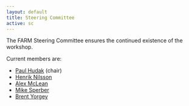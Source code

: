 ```yaml
---
layout: default
title: Steering Committee
active: sc
---
```


The FARM Steering Committee ensures the continued existence of the
workshop. 

Current members are:

* [Paul Hudak](http://haskell.cs.yale.edu/people/paul-hudak/) (chair)
* [Henrik Nilsson](http://www.cs.nott.ac.uk/~nhn/)
* [Alex McLean](http://music.leeds.ac.uk/people/alex-mclean/)
* [Mike Sperber](http://www.deinprogramm.de/sperber/)
* [Brent Yorgey](http://www.cis.upenn.edu/~byorgey/)

